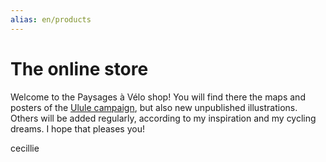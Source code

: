 ```yaml
---
alias: en/products
---
```

# The online store

Welcome to the Paysages à Vélo shop! You will find there the maps and posters of the [Ulule campaign](https://fr.ulule.com/paysages-a-velo/), but also new unpublished illustrations. Others will be added regularly, according to my inspiration and my cycling dreams. I hope that pleases you!

cecillie
